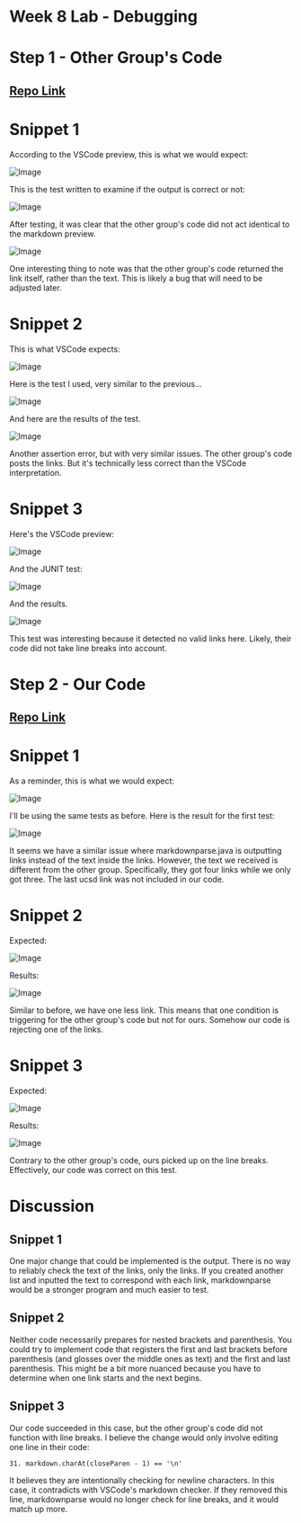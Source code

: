 # Week 8 Lab - Debugging
# Step 1 - Other Group's Code

## [Repo Link](https://github.com/CatFish47/markdown-parse)

# Snippet 1
According to the VSCode preview, this is what we would expect:

![Image](4CSE15Lab1.PNG)

This is the test written to examine if the output is correct or not:

![Image](4CSE15Lab2.PNG)

After testing, it was clear that the other group's code did not act identical to the markdown preview. 

![Image](4CSE15Lab3.PNG)

One interesting thing to note was that the other group's code returned the link itself, rather than the text. This is likely a bug that will need to be adjusted later.

# Snippet 2

This is what VSCode expects:

![Image](4CSE15Lab4.PNG)

Here is the test I used, very similar to the previous...

![Image](4CSE15Lab5.PNG)

And here are the results of the test.

![Image](4CSE15Lab6.PNG)

Another assertion error, but with very similar issues. The other group's code posts the links. But it's technically less correct than the VSCode interpretation.

# Snippet 3

Here's the VSCode preview:

![Image](4CSE15Lab7.PNG)

And the JUNIT test:

![Image](4CSE15Lab8.PNG)

And the results.

![Image](4CSE15Lab9.PNG)

This test was interesting because it detected no valid links here. Likely, their code did not take line breaks into account.

# Step 2 - Our Code

## [Repo Link](https://github.com/vs2961/markdown-parse)

# Snippet 1

As a reminder, this is what we would expect:

![Image](4CSE15Lab1.PNG)

I'll be using the same tests as before. Here is the result for the first test:

![Image](4CSE15Lab10.PNG)

It seems we have a similar issue where markdownparse.java is outputting links instead of the text inside the links. However, the text we received is different from the other group. Specifically, they got four links while we only got three. The last ucsd link was not included in our code.

# Snippet 2

Expected:

![Image](4CSE15Lab4.PNG)

Results:

![Image](4CSE15Lab11.PNG)

Similar to before, we have one less link. This means that one condition is triggering for the other group's code but not for ours. Somehow our code is rejecting one of the links.

# Snippet 3

Expected:

![Image](4CSE15Lab7.PNG)

Results:

![Image](4CSE15Lab12.PNG)

Contrary to the other group's code, ours picked up on the line breaks. Effectively, our code was correct on this test.

# Discussion

## Snippet 1

One major change that could be implemented is the output. There is no way to reliably check the text of the links, only the links. If you created another list and inputted the text to correspond with each link, markdownparse would be a stronger program and much easier to test. 

## Snippet 2

Neither code necessarily prepares for nested brackets and parenthesis. You could try to implement code that registers the first and last brackets before parenthesis (and glosses over the middle ones as text) and the first and last parenthesis. This might be a bit more nuanced because you have to determine when one link starts and the next begins.

## Snippet 3

Our code succeeded in this case, but the other group's code did not function with line breaks. I believe the change would only involve editing one line in their code:

`31. markdown.charAt(closeParen - 1) == '\n'`

It believes they are intentionally checking for newline characters. In this case, it contradicts with VSCode's markdown checker. If they removed this line, markdownparse would no longer check for line breaks, and it would match up more.